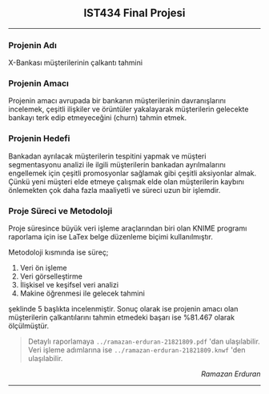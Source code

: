 <h2 align="center">IST434 Final Projesi</h2>
<hr>


### Projenin Adı
X-Bankası müşterilerinin çalkantı tahmini

### Projenin Amacı

Projenin amacı avrupada bir bankanın müşterilerinin davranışlarını incelemek, çeşitli ilişkiler ve örüntüler yakalayarak müşterilerin gelecekte bankayı terk edip etmeyeceğini (churn) tahmin etmek.

### Projenin Hedefi
Bankadan ayrılacak müşterilerin tespitini yapmak ve müşteri segmentasyonu analizi ile ilgili müşterilerin bankadan ayrılmalarını engellemek için çeşitli promosyonlar sağlamak gibi çeşitli aksiyonlar almak.  
Çünkü yeni müşteri elde etmeye çalışmak elde olan müşterilerin kaybını önlemekten çok daha fazla maaliyetli ve süreci uzun bir işlemdir.

### Proje Süreci ve Metodoloji
Proje süresince büyük veri işleme araçlarından biri olan KNIME programı raporlama için ise LaTex belge düzenleme biçimi kullanılmıştır.

Metodoloji kısmında ise süreç;  
1. Veri ön işleme  
1. Veri görselleştirme
1. İlişkisel ve keşifsel veri analizi
1. Makine öğrenmesi ile gelecek tahmini

şeklinde 5 başlıkta incelenmiştir. Sonuç olarak ise projenin amacı olan müşterilerin çalkantılarını tahmin etmedeki başarı ise %81.467 olarak ölçülmüştür.

> Detaylı raporlamaya `../ramazan-erduran-21821809.pdf` 'dan ulaşılabilir.
> Veri işleme adımlarına ise `../ramazan-erduran-21821809.knwf` 'den ulaşılabilir.

<p align="right"><i>Ramazan Erduran<i></p>
<hr>
